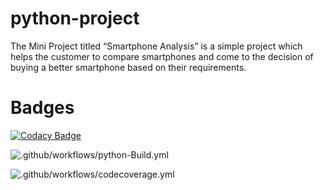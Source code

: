 # python-project
The Mini Project titled “Smartphone Analysis” is a simple project which helps the customer to compare smartphones and come to the decision of buying a better smartphone based on their requirements.

# Badges
[![Codacy Badge](https://api.codacy.com/project/badge/Grade/e39b9872c8c1445cb3158aa92ee4cb8b)](https://app.codacy.com/gh/STEPIN104305/Python-Project?utm_source=github.com&utm_medium=referral&utm_content=STEPIN104305/Python-Project&utm_campaign=Badge_Grade)

![.github/workflows/python-Build.yml](https://github.com/STEPIN104305/Python-Project/workflows/.github/workflows/python-Build.yml/badge.svg)

![.github/workflows/codecoverage.yml](https://github.com/STEPIN104305/Python-Project/workflows/.github/workflows/codecoverage.yml/badge.svg)
